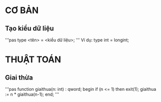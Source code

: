 # CƠ BẢN
## Tạo kiểu dữ liệu
'''pas
type <tên> = <kiểu dữ liệu>;
'''
Ví dụ: type int = longint;
# THUẬT TOÁN
## Giai thừa
'''pas
function giaithua(n: int) : qword;
  begin
    if (n <= 1) then exit(1);
    giaithua := n * giaithua(n-1);
  end;
'''